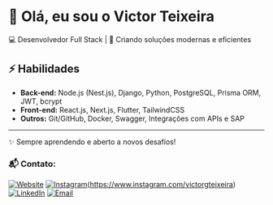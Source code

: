 # 👋 Olá, eu sou o Victor Teixeira  

💻 Desenvolvedor Full Stack | 🚀 Criando soluções modernas e eficientes  

## ⚡ Habilidades
- **Back-end:** Node.js (Nest.js), Django, Python, PostgreSQL, Prisma ORM, JWT, bcrypt  
- **Front-end:** React.js, Next.js, Flutter, TailwindCSS  
- **Outros:** Git/GitHub, Docker, Swagger, Integrações com APIs e SAP  

---
✨ Sempre aprendendo e aberto a novos desafios!

### 📬 Contato:

[![Website](https://img.shields.io/badge/Website-000000?style=for-the-badge&logo=About.me&logoColor=white)]([https://victorgteixeira.com.br](https://victorgteixeira.com.br/))
[![Instagram](https://img.shields.io/badge/Instagram-E4405F?style=for-the-badge&logo=instagram&logoColor=white)]([https://instagram.com/victorgteixeira])(https://www.instagram.com/victorgteixeira)
[![LinkedIn](https://img.shields.io/badge/LinkedIn-0077B5?style=for-the-badge&logo=linkedin&logoColor=white)](https://linkedin.com/in/victorteixeira18)
[![Email](https://img.shields.io/badge/Email-D14836?style=for-the-badge&logo=gmail&logoColor=white)](mailto:victorteixeira18@outlook.com)
